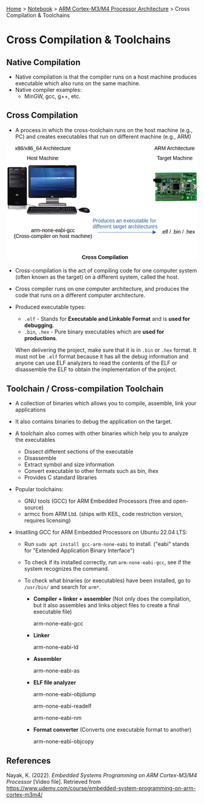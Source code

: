 <a href="../../">Home</a> > <a href="../notebook">Notebook</a> > <a href="./">ARM Cortex-M3/M4 Processor Architecture</a> > Cross Compilation & Toolchains

# Cross Compilation & Toolchains



## Native Compilation

* Native compilation is that the compiler runs on a host machine produces executable which also runs on the same machine.
* Native compiler examples:
  * MinGW, gcc, g++, etc.



## Cross Compilation

* A process in which the cross-toolchain runs on the host machine (e.g., PC) and creates executables that run on different machine (e.g., ARM)



<img src="./img/cross-compilation.png" alt="cross-compilation" width="600">



* Cross-compilation is the act of compiling code for one computer system (often known as the target) on a different system, called the host.

* Cross compiler runs on one computer architecture, and produces the code that runs on a different computer architecture.

* Produced executable types:

  * `.elf` - Stands for **Executable and Linkable Format** and is **used for debugging**.
  * `.bin`, `.hex` - Pure binary executables which are **used for productions**.

  When delivering the project, make sure that it is in `.bin` or `.hex` format. It must not be `.elf` format because it has all the debug information and anyone can use ELF analyzers to read the contents of the ELF or disassemble the ELF to obtain the implementation of the project.



## Toolchain / Cross-compilation Toolchain

* A collection of binaries which allows you to compile, assemble, link your applications

* It also contains binaries to debug the application on the target.

* A toolchain also comes with other binaries which help you to analyze the executables

  * Dissect different sections of the executable
  * Disassemble
  * Extract symbol and size information
  * Convert executable to other formats such as bin, ihex
  * Provides C standard libraries

* Popular toolchains:

  * GNU tools (GCC) for ARM Embedded Processors (free and open-source)
  * armcc from ARM Ltd. (ships with KEIL, code restriction version, requires licensing)

* Insatlling GCC for ARM Embedded Processors on Ubuntu 22.04 LTS:

  * Run `sudo apt install gcc-arm-none-eabi` to install. ("eabi" stands for "Extended Application Binary Interface")

  * To check if its installed correctly, run `arm-none-eabi-gcc`, see if the system recognizes the command.

  * To check what binaries (or executables) have been installed, go to `/usr/bin/` and search for `arm*`.

    * **Compiler + linker + assembler** (Not only does the compilation, but it also assembles and links object files to create a final executable file)

      arm-none-eabi-gcc 

    * **Linker**

      arm-none-eabi-ld 

    * **Assembler**

      arm-none-eabi-as

    * **ELF file analyzer**

      arm-none-eabi-objdump

      arm-none-eabi-readelf

      arm-none-eabi-nm

    * **Format converter** (Converts one executable format to another)

      arm-none-eabi-objcopy





## References

Nayak, K. (2022). *Embedded Systems Programming on ARM Cortex-M3/M4 Processor* [Video file]. Retrieved from  https://www.udemy.com/course/embedded-system-programming-on-arm-cortex-m3m4/
